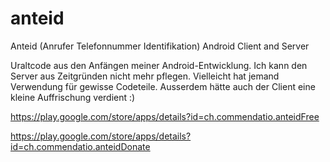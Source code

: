 # anteid
Anteid (Anrufer Telefonnummer Identifikation) Android Client and Server

Uraltcode aus den Anfängen meiner Android-Entwicklung. Ich kann den Server aus Zeitgründen nicht mehr pflegen. Vielleicht hat jemand Verwendung für gewisse Codeteile. Ausserdem hätte auch der Client eine kleine Auffrischung verdient :)

https://play.google.com/store/apps/details?id=ch.commendatio.anteidFree

https://play.google.com/store/apps/details?id=ch.commendatio.anteidDonate

